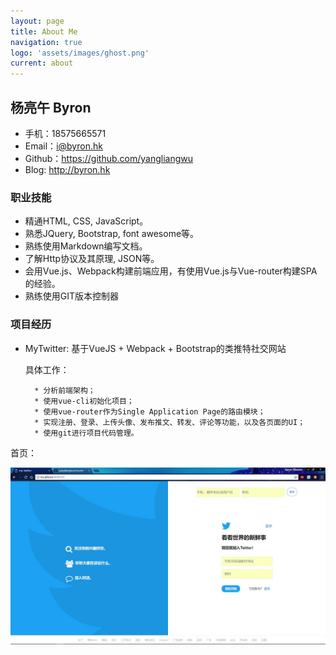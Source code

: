 ```yaml
---
layout: page
title: About Me
navigation: true
logo: 'assets/images/ghost.png'
current: about
---
```

## 杨亮午 Byron

* 手机：18575665571
* Email：i@byron.hk
* Github：https://github.com/yangliangwu
* Blog: http://byron.hk

### 职业技能

* 精通HTML, CSS, JavaScript。
* 熟悉JQuery, Bootstrap, font awesome等。
* 熟练使用Markdown编写文档。
* 了解Http协议及其原理, JSON等。
* 会用Vue.js、Webpack构建前端应用，有使用Vue.js与Vue-router构建SPA的经验。
* 熟练使用GIT版本控制器

### 项目经历

* MyTwitter: 基于VueJS + Webpack + Bootstrap的类推特社交网站

    具体工作：

        * 分析前端架构；
        * 使用vue-cli初始化项目；
        * 使用vue-router作为Single Application Page的路由模块；
        * 实现注册、登录、上传头像、发布推文、转发、评论等功能，以及各页面的UI；
        * 使用git进行项目代码管理。

首页：

![](https://raw.githubusercontent.com/yangliangwu/resume/master/demo.JPG)
